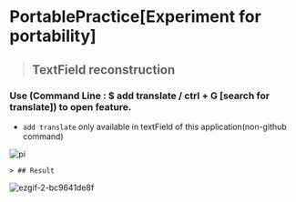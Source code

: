# PortablePractice[Experiment for portability]

> ## TextField reconstruction 
### Use (Command Line : $ add translate / ctrl + G [search for translate]) to open feature.

*  `add translate` only available in textField of this application(non-github command)

![pi](https://github.com/WeiberNoname/PortablePractice/assets/129390032/dfbfff4a-2d66-48bc-a970-d039b52eaec9)

	> ## Result 
![ezgif-2-bc9641de8f](https://github.com/WeiberNoname/PortablePractice/assets/129390032/545fb3d1-e880-45fc-857c-43ce04352c34)

